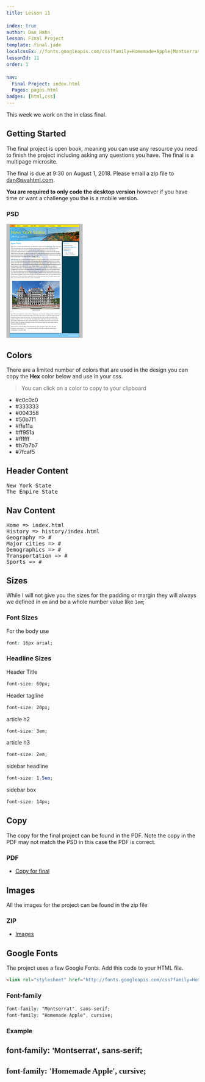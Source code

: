 ```yaml
---
title: Lesson 11

index: true
author: Dan Hahn
lesson: Final Project
template: final.jade
localcssEx: //fonts.googleapis.com/css?family=Homemade+Apple|Montserrat|Roboto+Mono
lessonId: 11
order: 1

nav:
  Final Project: index.html
  Pages: pages.html
badges: [html,css]
---
```


This week we work on the in class final.

<span class="more"></span>

## Getting Started

The final project is open book, meaning you can use any resource you need to finish the project including asking any questions you have. The final is a multipage microsite.

The final is due at 9:30 on August 1, 2018. Please email a zip file to dan@svahtml.com.

**You are required to only code the desktop version** however if you have time or want a challenge you the is a mobile version.

### PSD

[![](summer.png)](summer.psd)

## Colors

There are a limited number of colors that are used in the design you can copy the **Hex** color below and use in your css.

> You can click on a color to copy to your clipboard

- \#c0c0c0
- \#333333
- \#004358
- \#50b7f1
- \#ffe11a
- \#ff951a
- \#ffffff
- \#b7b7b7
- \#7fcaf5

## Header Content

<pre class="text-content">
New York State
The Empire State
</pre>

## Nav Content

<pre class="text-content">
Home => index.html
History => history/index.html
Geography => #
Major cities => #
Demographics => #
Transportation => #
Sports => #
</pre>

## Sizes

While I will not give you the sizes for the padding or margin they will always we defined in `em` and be a whole number value like `1em`;

### Font Sizes

For the body use

```css
font: 16px arial;
```

### Headline Sizes

Header Title

```css
font-size: 60px;
```

Header tagline

```css
font-size: 20px;
```

article h2

```css
font-size: 3em;
```

article h3

```css
font-size: 2em;
```

sidebar headline

```css
font-size: 1.5em;
```

sidebar box

```css
font-size: 14px;
```

## Copy

The copy for the final project can be found in the PDF. Note the copy in the PDF may not match the PSD in this case the PDF is correct.

### PDF

- [Copy for final](./final/final-content.pdf)

## Images

All the images for the project can be found in the zip file

### ZIP

- [Images](./final/images.zip)

## Google Fonts

The project uses a few Google Fonts. Add this code to your HTML file.

```html
<link rel="stylesheet" href="http://fonts.googleapis.com/css?family=Homemade+Apple|Montserrat">
```

### Font-family

```css
font-family: "Montserrat", sans-serif;
font-family: "Homemade Apple", cursive;
```

### Example

<h2 style="font-family: 'Montserrat', sans-serif">font-family: 'Montserrat', sans-serif;</h2>

<h2 style="font-family: 'Homemade Apple', cursive">font-family: 'Homemade Apple', cursive;</h2>
